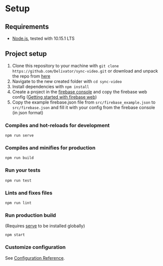 # Setup

## Requirements
- [Node.js](https://nodejs.org/), tested with 10.15.1 LTS

## Project setup
1. Clone this repository to your machine with `git clone https://github.com/Delivator/sync-video.git` or download and unpack the repo from [here](https://github.com/Delivator/sync-video/archive/master.zip)
2. Navigate to the new created folder with `cd sync-video`
3. Install dependencies with `npm install`
4. Create a project in the [firebase console](https://console.firebase.google.com/) and copy the firebase web config ([Getting started with firebase web](https://firebase.google.com/docs/web/setup))
5. Copy the example firebase.json file from `src/firebase_example.json` to `src/firebase.json` and fill it with your config from the firebase console (in json format)

### Compiles and hot-reloads for development
```
npm run serve
```

### Compiles and minifies for production
```
npm run build
```

### Run your tests
```
npm run test
```

### Lints and fixes files
```
npm run lint
```

### Run production build
(Requires [serve](https://github.com/zeit/serve) to be installed globally)
```
npm start
```

### Customize configuration
See [Configuration Reference](https://cli.vuejs.org/config/).
